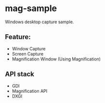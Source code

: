 # mag-sample

Windows desktop capture sample.

## Feature:
* Window Capture
* Screen Capture
* Magnification Window (Using Magnification)

## API stack
* GDI
* Magnification API
* DXGI
